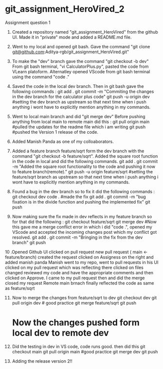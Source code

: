# git_assignment_HeroVired_2

Assignment question 1
1. Created a repository named "git_assignment_HeroVired" from the github UI. Made it in "private" mode and added a README.md file.
2. Went to my local and opened git bash. Gave the command "git clone git@github.com:Aditya-rgb/git_assignment_HeroVired.git"
3. To make the "dev" branch gave the command "git checkout -b dev"
   From git bash terminal, "vi CalculatorPlus.py", pasted the code from VLearn platoform.
   Alternatley opened VScode from git bash terminal using the command "code ."
4. Saved the code in the local dev branch.
   Then in git bash gave the following commands :
   git add .
   git commit -m "Commiting the changes in the dev branch for the calculator plus code"
   git push -u origin dev #setting the dev branch as upstream so that next time when i push anything i wont have to explicitly mention anything in my commands.

5. Went to local main branch and did "git merge dev"
   Before pushing anything from local main to remote main did this :
   git pull origin main #pulled the updates for the readme file which i am writing
   git push #pushed the Version 1 release of the code.

6. Added Manish Panda as one of my colloaborators.
7. Added a feature branch feature/sqrt form the dev branch with the command "git checkout -b feature/sqrt".
   Added the square root function in the code in local and did the following commands.
   git add .
   git commit -m "Added the square root functionality to the code and pushing it now to feature branch(remote)."
   git push -u origin feature/sqrt #setting the feature/sqrt branch as upstream so that next time when i push anything i wont have to explicitly mention anything in my commands.

8. Found a bug in the dev branch so to fix it did the following commands :
   git checkout dev
   code .
   #made the fix
   git add .
   git commit -m "bug fixation is in the divide function and pushing the implemented fix"
   git push

9. Now making sure the fix made in dev reflects in my feature branch so for that did the following :
   git checkout feature/sqrt
   git merge dev #Now this gave me a merge conflict error in which i did "code .", opened my VScode and accepted the incoming changes post which my conflict got resolved.
   git add .
   git commit -m "Bringing in the fix from the dev branch"
   git push
   
10 .Opened Github UI
    clicked on pull request
    new pull request ( main <- feature/branch)
    created the request
    clicked on Assigness on the right and added manish panda
    Manish went to my repo, went to pull requests in his UI
    clicked on my pull request which was reflecting there
    clicked on files changed
    reviewed my code and have the appropriate comments and then clicked on Approve.
    I came to my pull request then and did the merge closed my request
    Remote main brnach finally reflected the code as same as feature/sqrt

11. Now to merge the changes from feature/sqrt to dev
     git checkout dev
     git pull origin dev # good practice
     git merge feature/sqrt
     git push
     # Now the changes pushed form local dev to remote dev

12. Did the testing in dev in VS code, code runs good.
      then did this git checkout main
                    git pull origin main #good practice
                    git merge dev
                    git push
13. Adding the release version 2!!

